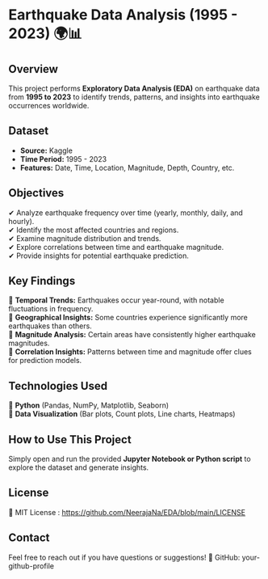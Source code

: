 # **Earthquake Data Analysis (1995 - 2023) 🌍📊**  

## **Overview**  
This project performs **Exploratory Data Analysis (EDA)** on earthquake data from **1995 to 2023** to identify trends, patterns, and insights into earthquake occurrences worldwide.  

## **Dataset**  
- **Source:** Kaggle  
- **Time Period:** 1995 - 2023  
- **Features:** Date, Time, Location, Magnitude, Depth, Country, etc.  

## **Objectives**  
✔ Analyze earthquake frequency over time (yearly, monthly, daily, and hourly).  
✔ Identify the most affected countries and regions.  
✔ Examine magnitude distribution and trends.  
✔ Explore correlations between time and earthquake magnitude.  
✔ Provide insights for potential earthquake prediction.  

## **Key Findings**  
📌 **Temporal Trends:** Earthquakes occur year-round, with notable fluctuations in frequency.  
📌 **Geographical Insights:** Some countries experience significantly more earthquakes than others.  
📌 **Magnitude Analysis:** Certain areas have consistently higher earthquake magnitudes.  
📌 **Correlation Insights:** Patterns between time and magnitude offer clues for prediction models.  

## **Technologies Used**  
🔹 **Python** (Pandas, NumPy, Matplotlib, Seaborn)  
🔹 **Data Visualization** (Bar plots, Count plots, Line charts, Heatmaps) 

## **How to Use This Project**  
Simply open and run the provided **Jupyter Notebook or Python script** to explore the dataset and generate insights.  

## **License**
📜 MIT License : https://github.com/NeerajaNa/EDA/blob/main/LICENSE

## **Contact**  
Feel free to reach out if you have questions or suggestions!
🔗 GitHub: your-github-profile
